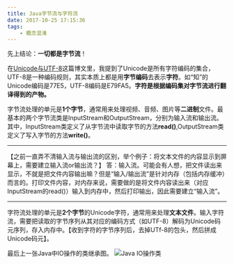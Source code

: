 ```yaml
---
title: Java字节流与字符流
date: 2017-10-25 17:15:36
tags:
	- 概念混淆
---
```

先上结论：**一切都是字节流**！

在[Unicode与UTF-8][1]这篇博文里，我提到了Unicode是所有字符编码的集合，UTF-8是一种编码规则，其实本质上都是用**字节编码**去表示**字符**。如“知”的Unicode编码是77E5，UTF-8编码是E79FA5。**字符是根据编码集对字节流进行翻译得到的产物。**<!--more-->

字节流处理的单元是**1个字节**，通常用来处理视频、音频、图片等**二进制**文件。最基本的两个字节流类是InputStream和OutputStream，分别为输入流和输出流。其中，InputStream类定义了从字节流中读取字节的方法**read()**,OutputStream类定义了写入字节的方法**write()**。


----------


【之前一直弄不清输入流与输出流的区别，举个例子：将文本文件的内容显示到屏幕上，需要建立输入流or输出流？】
答：输入流。可能会有人想，把文件读出来显示，不就是把文件内容输出嘛？但是“输入/输出流”是针对内存（包括内存缓冲）而言的。打印文件内容，对内存来说，需要做的是将文件内容读出来（对应InputStream的read()）输入到内存中，然后打印输出，因此需要建立“输入流”。


----------


字符流处理的单元是**2个字节**的Unicode字符，通常用来处理**文本文件**。输入字符流，需要把读取的字节序列从其对应的编码方式（如UTF-8）解码为Unicode码元序列，存入内存中。【收到字符的字节序列后，去掉UTf-8的包头，然后拼成Unicode码元】。

最后上一张Java中IO操作的类继承图。
![Java IO操作类][2]


  [1]: http://buaazl.top/2017/10/21/Unicode%E4%B8%8EUTF-8/
  [2]: http://oybpgm6jn.bkt.clouddn.com/Java%20IO%E6%93%8D%E4%BD%9C%E7%B1%BB.jpg